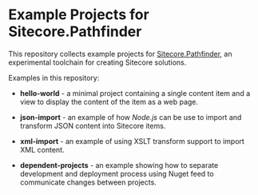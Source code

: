 # Example Projects for Sitecore.Pathfinder

This repository collects example projects for [Sitecore.Pathfinder][1],
 an experimental toolchain for creating Sitecore solutions.
 
[1]: https://github.com/JakobChristensen/Sitecore.Pathfinder

Examples in this repository:

   * **hello-world** - a minimal project containing a single content item
     and a view to display the content of the item as a web page.
   
   * **json-import** - an example of how *Node.js* can be use to import
     and transform JSON content into Sitecore items.
     
   * **xml-import** - an example of using XSLT transform support to
     import XML content.
     
   * **dependent-projects** - an example showing how to separate development 
     and deployment process using Nuget feed to communicate changes between
     projects.
